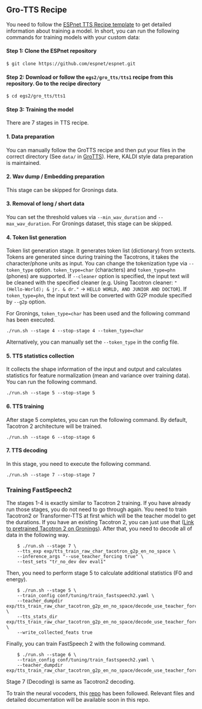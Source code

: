 ## Gro-TTS Recipe

You need to follow the [ESPnet TTS Recipe template](https://github.com/espnet/espnet/tree/master/egs2/TEMPLATE/tts1) to get detailed information about training a model. In short, you can run the following commands for training models with your custom data:

#### Step 1: Clone the ESPnet repository
```
$ git clone https://github.com/espnet/espnet.git
```
#### Step 2: Download or follow the ```egs2/gro_tts/tts1``` recipe from this repository. Go to the recipe directory
```
$ cd egs2/gro_tts/tts1
```
#### Step 3: Training the model

There are 7 stages in TTS recipe. 

#### 1. Data preparation

You can manually follow the GroTTS recipe and then put your files in the correct directory (See ```data/``` in [GroTTS](https://github.com/samin9796/gro-tts/tree/main/egs2/gro_tts/tts1/data)). Here, KALDI style data preparation is maintained.

#### 2. Wav dump / Embedding preparation

This stage can be skipped for Gronings data.

#### 3. Removal of long / short data

You can set the threshold values via ```--min_wav_duration``` and ```--max_wav_duration```. For Gronings dataset, this stage can be skipped.

#### 4. Token list generation

Token list generation stage. It generates token list (dictionary) from srctexts. Tokens are generated since during training the Tacotrons, it takes the character/phone units as input. You can change the tokenization type via ```--token_type``` option. ```token_type=char``` (characters) and ```token_type=phn``` (phones) are supported. If ```--cleaner``` option is specified, the input text will be cleaned with the specified cleaner (e.g. Using Tacotron cleaner: ```"(Hello-World); & jr. & dr."``` -> ```HELLO WORLD, AND JUNIOR AND DOCTOR```). If ```token_type=phn```, the input text will be converted with G2P module specified by ```--g2p``` option.

For Gronings, ```token_type=char``` has been used and the following command has been executed.

```
./run.sh --stage 4 --stop-stage 4 --token_type=char
```

Alternatively, you can manually set the ```--token_type``` in the config file.

#### 5. TTS statistics collection

It collects the shape information of the input and output and calculates statistics for feature normalization (mean and variance over training data). You can run the following command.

```
./run.sh --stage 5 --stop-stage 5
```

#### 6. TTS training

After stage 5 completes, you can run the following command. By default, Tacotron 2 architecture will be trained.

```
./run.sh --stage 6 --stop-stage 6
```

#### 7. TTS decoding

In this stage, you need to execute the following command.

```
./run.sh --stage 7 --stop-stage 7
```

### Training FastSpeech2

The stages 1-4 is exactly similar to Tacotron 2 training. If you have already run those stages, you do not need to go through again. You need to train Tacotron2 or Transformer-TTS at first which will be the teacher model to get the durations. If you have an existing Tacotron 2, you can just use that ([Link to pretrained Tacotron 2 on Gronings](https://huggingface.co/ahnafsamin/Tacotron2-gronings)). After that, you need to decode all of data in the following way.

``` 
    $ ./run.sh --stage 7 \
    --tts_exp exp/tts_train_raw_char_tacotron_g2p_en_no_space \
    --inference_args "--use_teacher_forcing true" \
    --test_sets "tr_no_dev dev eval1" 
```

Then, you need to perform stage 5 to calculate additional statistics (F0 and energy).

``` 
    $ ./run.sh --stage 5 \
    --train_config conf/tuning/train_fastspeech2.yaml \
    --teacher_dumpdir exp/tts_train_raw_char_tacotron_g2p_en_no_space/decode_use_teacher_forcingtrue_train.loss.ave \
    --tts_stats_dir exp/tts_train_raw_char_tacotron_g2p_en_no_space/decode_use_teacher_forcingtrue_train.loss.ave/stats \
    --write_collected_feats true
```
    
Finally, you can train FastSpeech 2 with the following command.

``` 
    $ ./run.sh --stage 6 \
    --train_config conf/tuning/train_fastspeech2.yaml \
    --teacher_dumpdir exp/tts_train_raw_char_tacotron_g2p_en_no_space/decode_use_teacher_forcingtrue_train.loss.ave 
```

Stage 7 (Decoding) is same as Tacotron2 decoding.

To train the neural vocoders, this [repo](https://github.com/kan-bayashi/ParallelWaveGAN) has been followed. Relevant files and detailed documentation will be available soon in this repo.
